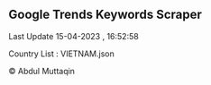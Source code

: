 

## Google Trends Keywords Scraper 
 
Last Update 15-04-2023 , 16:52:58

Country List :
VIETNAM.json



© Abdul Muttaqin 
